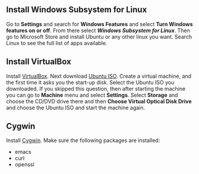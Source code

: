 ## Install Windows Subsystem for Linux
Go to **Settings** and search for **Windows Features** and select **Turn Windows features on or off**.
From there select ***Windows Subsystem for Linux***. Then go to Microsoft Store and install Ubuntu
or any other linux you want. Search Linux to see the full list of apps available.

## Install VirtualBox
Install [VirtualBox](https://www.virtualbox.org/wiki/Downloads). 
Next download [Ubuntu ISO](https://www.ubuntu.com/desktop).
Create a virtual machine, and the first time it asks you the start-up disk. Select
the Ubuntu ISO you downloaded. If you skipped this question, then after starting 
the machine you can go to **Machine** menu and select **Settings**. Select **Storage**
and choose the CD/DVD drive there and then **Choose Virtual Optical Disk Drive** and
choose the Ubuntu ISO and start the machine again.

## Cygwin
Install [Cygwin](https://cygwin.com/install.html). Make sure the following packages are
installed:

* emacs
* curl
* openssl  
 